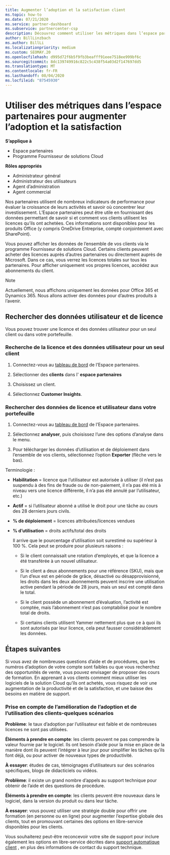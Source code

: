 ```yaml
---
title: Augmenter l’adoption et la satisfaction client
ms.topic: how-to
ms.date: 07/21/2020
ms.service: partner-dashboard
ms.subservice: partnercenter-csp
description: Découvrez comment utiliser les métriques dans l’espace partenaires. Les mesures peuvent indiquer si votre entreprise augmente, comment les clients utilisent leurs licences et où concentrer leurs investissements.
author: BillLinzbach
ms.author: BillLi
ms.localizationpriority: medium
ms.custom: SEOMAY.20
ms.openlocfilehash: d995d72f6b5f9fb3beafff91eee7518ee999bf6c
ms.sourcegitcommit: 8dc139749916c822c5c438f54a03d2f147697dd5
ms.translationtype: MT
ms.contentlocale: fr-FR
ms.lasthandoff: 08/04/2020
ms.locfileid: "87545930"
---
```

# <a name="use-metrics-in-partner-center-to-increase-adoption-and-satisfaction"></a>Utiliser des métriques dans l’espace partenaires pour augmenter l’adoption et la satisfaction

**S’applique à**

- Espace partenaires
- Programme Fournisseur de solutions Cloud

**Rôles appropriés**

- Administrateur général
- Administrateur des utilisateurs
- Agent d’administration
- Agent commercial

Nos partenaires utilisent de nombreux indicateurs de performance pour évaluer la croissance de leurs activités et savoir où concentrer leur investissement. L’Espace partenaires peut être utile en fournissant des données permettant de savoir si et comment vos clients utilisent les licences qu’ils ont achetées. Ces informations sont disponibles pour les produits Office (y compris OneDrive&nbsp;Entreprise, compté conjointement avec SharePoint).

Vous pouvez afficher les données de l’ensemble de vos clients via le programme Fournisseur de solutions Cloud. Certains clients peuvent acheter des licences auprès d’autres partenaires ou directement auprès de Microsoft. Dans ce cas, vous verrez les licences totales sur tous les partenaires. Pour afficher uniquement vos propres licences, accédez aux abonnements du client.

> [!NOTE]  
> Actuellement, nous affichons uniquement les données pour Office 365 et Dynamics 365. Nous allons activer des données pour d’autres produits à l’avenir.

## <a name="find-license-and-user-data"></a>Rechercher des données utilisateur et de licence

Vous pouvez trouver une licence et des données utilisateur pour un seul client ou dans votre portefeuille.

### <a name="find-license-and-user-data-for-a-single-customer"></a>Recherche de la licence et des données utilisateur pour un seul client

1. Connectez-vous au [tableau de bord](https://partner.microsoft.com/dashboard) de l’Espace partenaires.

2. Sélectionner des **clients** dans l' **espace partenaires**

3. Choisissez un client.

4. Sélectionnez **Customer Insights**.

### <a name="find-license-and-user-data-across-your-portfolio"></a>Rechercher des données de licence et utilisateur dans votre portefeuille

1. Connectez-vous au [tableau de bord](https://partner.microsoft.com/dashboard) de l’Espace partenaires.

2. Sélectionnez **analyser**, puis choisissez l’une des options d’analyse dans le menu.

3. Pour télécharger les données d’utilisation et de déploiement dans l’ensemble de vos clients, sélectionnez l’option **Exporter** (flèche vers le bas).

Terminologie :

- **Habilitation** = licence que l’utilisateur est autorisée à utiliser (il n’est pas suspendu à des fins de fraude ou de non-paiement, il n’a pas été mis à niveau vers une licence différente, il n’a pas été annulé par l’utilisateur, etc.)

- **Actif** = si l’utilisateur abonné a utilisé le droit pour une tâche au cours des 28 derniers jours civils.

- **% de déploiement**&nbsp;=&nbsp;licences attribuées/licences vendues

- **% d’utilisation**&nbsp;=&nbsp;droits actifs/total des droits

   Il arrive que le pourcentage d’utilisation soit surestimé ou supérieur à 100&nbsp;%. Cela peut se produire pour plusieurs raisons :

  - Si le client connaissait une rotation d’employés, et que la licence a été transférée à un nouvel utilisateur.

  - Si le client a deux abonnements pour une référence (SKU), mais que l’un d’eux est en période de grâce, désactivé ou désapprovisionné, les droits dans les deux abonnements peuvent inscrire une utilisation active pendant la période de 28 jours, mais un seul est compté dans le total.

  - Si le client possède un abonnement d’évaluation, l’activité est comptée, mais l’abonnement n’est pas comptabilisé pour le nombre total de droits.

  - Si certains clients utilisent Yammer nettement plus que ce à quoi ils sont autorisés par leur licence, cela peut fausser considérablement les données.

## <a name="next-steps"></a>Étapes suivantes

Si vous avez de nombreuses questions d’aide et de procédures, que les numéros d’adoption de votre compte sont faibles ou que vous recherchez des opportunités de vente, vous pouvez envisager de proposer des cours de formation. En apprenant à vos clients comment mieux utiliser les logiciels de la solution Cloud qu’ils ont achetés, vous risquez de voir une augmentation de la productivité et de la satisfaction, et une baisse des besoins en matière de support.

### <a name="considering-how-to-improve-customer-adoption-and-usage---a-couple-scenarios"></a>Prise en compte de l’amélioration de l’adoption et de l’utilisation des clients-quelques scénarios

**Problème**: le taux d’adoption par l’utilisateur est faible et de nombreuses licences ne sont pas utilisées.

**Éléments à prendre en compte**: les clients peuvent ne pas comprendre la valeur fournie par le logiciel. Ils ont besoin d’aide pour la mise en place de la manière dont ils peuvent l’intégrer à leur jour pour simplifier les tâches qu’ils font déjà, ou pour activer de nouveaux types de productivité.

**À essayer**: études de cas, témoignages d’utilisateurs sur des scénarios spécifiques, blogs de didacticiels ou vidéos.

**Problème**: il existe un grand nombre d’appels au support technique pour obtenir de l’aide et des questions de procédure.

**Éléments à prendre en compte**: les clients peuvent être nouveaux dans le logiciel, dans la version du produit ou dans leur tâche.

**À essayer**: vous pouvez utiliser une stratégie double pour offrir une formation (en personne ou en ligne) pour augmenter l’expertise globale des clients, tout en promouvant certaines des options en libre-service disponibles pour les clients.

Vous souhaiterez peut-être reconcevoir votre site de support pour inclure également les options en libre-service décrites dans [support automatique client](customer-self-support.md) , en plus des informations de contact du support technique.

